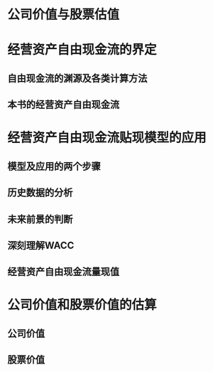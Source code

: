 # 公司价值与股票估值
# 经营资产自由现金流的界定
## 自由现金流的渊源及各类计算方法
## 本书的经营资产自由现金流
# 经营资产自由现金流贴现模型的应用
## 模型及应用的两个步骤
## 历史数据的分析
## 未来前景的判断
## 深刻理解WACC
## 经营资产自由现金流量现值
# 公司价值和股票价值的估算
## 公司价值
## 股票价值